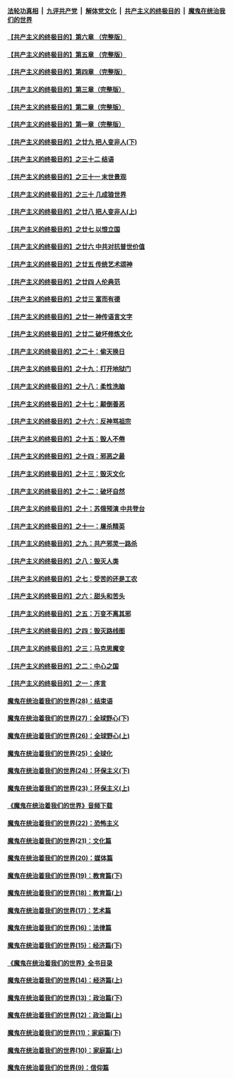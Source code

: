 ####  [法轮功真相](../../../../basic/blob/master/README.md?t=04120401) &nbsp;|&nbsp; [九评共产党](../../../../9ping.md/blob/master/README.md?t=04120401) &nbsp;|&nbsp; [解体党文化](../../../../jtdwh.md/blob/master/README.md?t=04120401)  &nbsp;|&nbsp; [共产主义的终极目的](../../../../gczydzjmd.md/blob/master/README.md?t=04120401) &nbsp;|&nbsp; [魔鬼在统治我们的世界](../../../../mgztzwmdsj.md/blob/master/README.md?t=04120401) 

#### [【共产主义的终极目的】第六章 （完整版）](../pages/nsc422/n11428913.md?t=04120401) 

#### [【共产主义的终极目的】第五章 （完整版）](../pages/nsc422/n11428912.md?t=04120401) 

#### [【共产主义的终极目的】第四章 （完整版）](../pages/nsc422/n11428907.md?t=04120401) 

#### [【共产主义的终极目的】第三章（完整版）](../pages/nsc422/n11428848.md?t=04120401) 

#### [【共产主义的终极目的】第二章（完整版）](../pages/nsc422/n11428831.md?t=04120401) 

#### [【共产主义的终极目的】第一章（完整版）](../pages/nsc422/n11417651.md?t=04120401) 

#### [【共产主义的终极目的】之廿九 把人变非人(下)](../pages/nsc422/n11344140.md?t=04120401) 

#### [【共产主义的终极目的】之三十二 结语](../pages/nsc422/n11360535.md?t=04120401) 

#### [【共产主义的终极目的】之三十一 末世景观](../pages/nsc422/n11351129.md?t=04120401) 

#### [【共产主义的终极目的】之三十 几成狼世界](../pages/nsc422/n11348280.md?t=04120401) 

#### [【共产主义的终极目的】之廿八 把人变非人(上)](../pages/nsc422/n11340492.md?t=04120401) 

#### [【共产主义的终极目的】之廿七 以恨立国](../pages/nsc422/n11336944.md?t=04120401) 

#### [【共产主义的终极目的】之廿六 中共对抗普世价值](../pages/nsc422/n11324785.md?t=04120401) 

#### [【共产主义的终极目的】之廿五 传统艺术颂神](../pages/nsc422/n11296396.md?t=04120401) 

#### [【共产主义的终极目的】之廿四 人伦典范](../pages/nsc422/n11296397.md?t=04120401) 

#### [【共产主义的终极目的】之廿三 富而有德](../pages/nsc422/n11283598.md?t=04120401) 

#### [【共产主义的终极目的】之廿一 神传语言文字](../pages/nsc422/n11263265.md?t=04120401) 

#### [【共产主义的终极目的】之廿二 破坏修炼文化](../pages/nsc422/n11245728.md?t=04120401) 

#### [【共产主义的终极目的】之二十：偷天换日](../pages/nsc422/n11238846.md?t=04120401) 

#### [【共产主义的终极目的】之十九：打开地狱门](../pages/nsc422/n11206376.md?t=04120401) 

#### [【共产主义的终极目的】之十八：柔性洗脑](../pages/nsc422/n11199994.md?t=04120401) 

#### [【共产主义的终极目的】之十七：颠倒善恶](../pages/nsc422/n11179782.md?t=04120401) 

#### [【共产主义的终极目的】之十六：反神骂祖宗](../pages/nsc422/n11166798.md?t=04120401) 

#### [【共产主义的终极目的】之十五：毁人不倦](../pages/nsc422/n11166792.md?t=04120401) 

#### [【共产主义的终极目的】之十四：邪恶之最](../pages/nsc422/n11150249.md?t=04120401) 

#### [【共产主义的终极目的】之十三：毁灭文化](../pages/nsc422/n11135227.md?t=04120401) 

#### [【共产主义的终极目的】之十二：破坏自然](../pages/nsc422/n11135214.md?t=04120401) 

#### [【共产主义的终极目的】之十：苏俄预演 中共登台](../pages/nsc422/n11118424.md?t=04120401) 

#### [【共产主义的终极目的】之十一：屠杀精英](../pages/nsc422/n11118442.md?t=04120401) 

#### [【共产主义的终极目的】之九：共产邪灵一路杀](../pages/nsc422/n11114139.md?t=04120401) 

#### [【共产主义的终极目的】之八：毁灭人类](../pages/nsc422/n11108503.md?t=04120401) 

#### [【共产主义的终极目的】之七：受苦的还是工农](../pages/nsc422/n11101809.md?t=04120401) 

#### [【共产主义的终极目的】之六：甜头和苦头](../pages/nsc422/n11096971.md?t=04120401) 

#### [【共产主义的终极目的】之五：万变不离其邪](../pages/nsc422/n11091285.md?t=04120401) 

#### [【共产主义的终极目的】之四：毁灭路线图](../pages/nsc422/n11086284.md?t=04120401) 

#### [【共产主义的终极目的】之三：马克思魔变](../pages/nsc422/n11061941.md?t=04120401) 

#### [【共产主义的终极目的】之二：中心之国](../pages/nsc422/n11047728.md?t=04120401) 

#### [【共产主义的终极目的】之一：序言](../pages/nsc422/n11086077.md?t=04120401) 

#### [魔鬼在统治着我们的世界(28)：结束语](../pages/nsc422/n10936246.md?t=04120401) 

#### [魔鬼在统治着我们的世界(27)：全球野心(下)](../pages/nsc422/n10928319.md?t=04120401) 

#### [魔鬼在统治着我们的世界(26)：全球野心(上)](../pages/nsc422/n10900318.md?t=04120401) 

#### [魔鬼在统治着我们的世界(25)：全球化](../pages/nsc422/n10788205.md?t=04120401) 

#### [魔鬼在统治着我们的世界(24)：环保主义(下)](../pages/nsc422/n10695307.md?t=04120401) 

#### [魔鬼在统治着我们的世界(23)：环保主义(上)](../pages/nsc422/n10688613.md?t=04120401) 

#### [《魔鬼在统治着我们的世界》音频下载](../pages/nsc422/n10635553.md?t=04120401) 

#### [魔鬼在统治着我们的世界(22)：恐怖主义](../pages/nsc422/n10614727.md?t=04120401) 

#### [魔鬼在统治着我们的世界(21)：文化篇](../pages/nsc422/n10597706.md?t=04120401) 

#### [魔鬼在统治着我们的世界(20)：媒体篇](../pages/nsc422/n10586579.md?t=04120401) 

#### [魔鬼在统治着我们的世界(19)：教育篇(下)](../pages/nsc422/n10564808.md?t=04120401) 

#### [魔鬼在统治着我们的世界(18)：教育篇(上)](../pages/nsc422/n10526970.md?t=04120401) 

#### [魔鬼在统治着我们的世界(17)：艺术篇](../pages/nsc422/n10499093.md?t=04120401) 

#### [魔鬼在统治着我们的世界(16)：法律篇](../pages/nsc422/n10485969.md?t=04120401) 

#### [魔鬼在统治着我们的世界(15)：经济篇(下)](../pages/nsc422/n10469975.md?t=04120401) 

#### [《魔鬼在统治着我们的世界》全书目录](../pages/nsc422/n10464261.md?t=04120401) 

#### [魔鬼在统治着我们的世界(14)：经济篇(上)](../pages/nsc422/n10457370.md?t=04120401) 

#### [魔鬼在统治着我们的世界(13)：政治篇(下)](../pages/nsc422/n10448270.md?t=04120401) 

#### [魔鬼在统治着我们的世界(12)：政治篇(上)](../pages/nsc422/n10444576.md?t=04120401) 

#### [魔鬼在统治着我们的世界(11)：家庭篇(下)](../pages/nsc422/n10440961.md?t=04120401) 

#### [魔鬼在统治着我们的世界(10)：家庭篇(上)](../pages/nsc422/n10435448.md?t=04120401) 

#### [魔鬼在统治着我们的世界(9)：信仰篇](../pages/nsc422/n10432159.md?t=04120401) 

